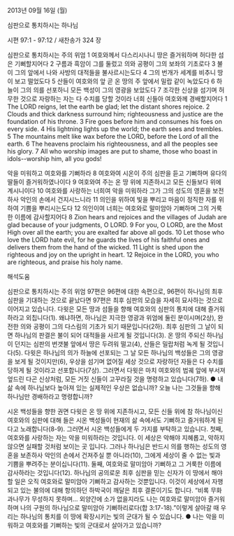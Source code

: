 2013년 09월 16일 (월)

심판으로 통치하시는 하나님



시편 97:1 - 97:12 / 새찬송가 324 장


심판으로 통치하시는 주의 위엄
1 여호와께서 다스리시나니 땅은 즐거워하며 허다한 섬은 기뻐할지어다 2 구름과 흑암이 그를 둘렀고 의와 공평이 그의 보좌의 기초로다 3 불이 그의 앞에서 나와 사방의 대적들을 불사르시는도다 4 그의 번개가 세계를 비추니 땅이 보고 떨었도다 5 산들이 여호와의 앞 곧 온 땅의 주 앞에서 밀랍 같이 녹았도다 6 하늘이 그의 의를 선포하니 모든 백성이 그의 영광을 보았도다 7 조각한 신상을 섬기며 허무한 것으로 자랑하는 자는 다 수치를 당할 것이라 너희 신들아 여호와께 경배할지어다
1 The LORD reigns, let the earth be glad; let the distant shores rejoice. 2 Clouds and thick darkness surround him; righteousness and justice are the foundation of his throne. 3 Fire goes before him and consumes his foes on every side. 4 His lightning lights up the world; the earth sees and trembles. 5 The mountains melt like wax before the LORD, before the Lord of all the earth. 6 The heavens proclaim his righteousness, and all the peoples see his glory. 7 All who worship images are put to shame, those who boast in idols--worship
him, all you gods!

악을 미워하고 여호와를 기뻐하라
8 여호와여 시온이 주의 심판을 듣고 기뻐하며 유다의 딸들이 즐거워하였나이다 9 여호와여 주는 온 땅 위에 지존하시고 모든 신들보다 위에 계시니이다 10 여호와를 사랑하는 너희여 악을 미워하라 그가 그의 성도의 영혼을 보전하사 악인의 손에서 건지시느니라 11 의인을 위하여 빛을 뿌리고 마음이 정직한 자를 위하여 기쁨을 뿌리시는도다 12 의인이여 너희는 여호와로 말미암아 기뻐하며 그의 거룩한 이름에 감사할지어다
8 Zion hears and rejoices and the villages of Judah are glad because of your judgments, O LORD. 9 For you, O LORD, are the Most High over all the earth; you are exalted far above all gods. 10 Let those who love the LORD hate evil, for he guards the lives of his faithful ones and delivers them from the hand of the wicked. 11 Light is shed upon the righteous and joy on the upright in heart. 12 Rejoice in the LORD, you who are righteous, and praise his holy name.

해석도움





심판으로 통치하시는 주의 위엄 
97편은 96편에 대한 속편으로, 96편이 하나님의 최후 심판을 기대하는 것으로 끝났다면 97편은 최후 심판의 모습을 자세히 묘사하는 것으로 이어지고 있습니다. 다윗은 모든 땅과 섬들을 향해 여호와의 심판의 통치에 대해 즐거워하라고 외칩니다(1). 왜냐하면, 하나님은 지극한 영광과 위엄에 둘린 분이시며(2상), 완전한 의와 공평이 그의 다스림의 기초가 되기 때문입니다(2하). 최후 심판의 그 날이 되면 하나님의 판결은 불이 되어 대적들을 사르게 될 것입니다(3). 온 땅의 주되신 하나님이 던지는 심판의 번갯불 앞에서 땅은 두려워 떨고(4), 산들은 밀랍처럼 녹게 될 것입니다(5). 다윗은 하나님의 의가 하늘에 선포되는 그 날 모든 하나님의 백성들은 그의 영광을 보게 될 것이지만(6), 우상을 섬기며 없어질 세상 것으로 자랑하던 자들은 다 수치를 당하게 될 것이라고 선포합니다(7상). 그러면서 다윗은 마치 여호와의 법궤 앞에 부서져 엎드린 다곤 신상처럼, 모든 거짓 신들이 고꾸라질 것을 명령하고 있습니다(7하).
● 내 삶 속에 하나님보다 높아져 있는 실제적인 우상은 없습니까? 오늘 나는 그것들을 향해 하나님만 경배하라고 명령합니까?

시온 백성들을 향한 권면 
다윗은 온 땅 위에 지존하시고, 모든 신들 위에 참 하나님이신 여호와의 심판에 대해 들은 시온 백성들이 현재의 삶 속에서도 기뻐하고 즐거워하게 된다고 노래합니다(8-9). 그러면서 시온 백성들에게 두 가지를 부탁하고 있습니다. 첫째, 여호와를 사랑하는 자는 악을 미워하라는 것입니다. 이 세상은 악해야 지혜롭고, 악하지 않으면 실패할 것처럼 보이는 곳 입니다. 그러나 하나님은 반드시 의를 행하는 성도의 영혼을 보존하사 악인의 손에서 건져주실 뿐 아니라(10), 그에게 세상이 줄 수 없는 빛과 기쁨을 뿌려주는 분이십니다(11). 둘째, 여호와로 말미암아 기뻐하고 그 거룩한 이름에 감사하라는 것입니다(12). 하나님의 공의로운 최후 심판을 믿는 신자가 이 땅에서 해야 할 일은 오직 여호와로 말미암아 기뻐하고 감사하는 것뿐입니다. 이것이 세상에서 자행되고 있는 불의에 대해 항의하던 하박국이 깨달은 최후 결론이기도 합니다. “비록 무화과나무가 무성하지 못하며... 외양간에 소가 없을지라도 나는 여호와로 말미암아 즐거워하며 나의 구원의 하나님으로 말미암아 기뻐하리로다(합 3:17-18).”이렇게 살아갈 때 우리는 하나님의 통치를 이 땅에 확장시키는 빛의 군대가 될 수 있습니다.
● 나는 악을 미워하고 여호와를 기뻐하는 빛의 군대로서 살아가고 있습니까?